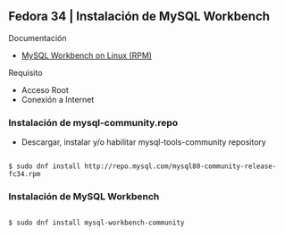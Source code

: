 
## Fedora 34 | Instalación de MySQL Workbench

Documentación
- [MySQL Workbench on Linux (RPM)](https://dev.mysql.com/doc/workbench/en/wb-installing-linux.html#wb-installing-linux-installing-rpm)

Requisito
- Acceso Root
- Conexión a Internet


### Instalación de mysql-community.repo

- Descargar, instalar y/o habilitar mysql-tools-community repository

```

$ sudo dnf install http://repo.mysql.com/mysql80-community-release-fc34.rpm

```

### Instalación de MySQL Workbench

```

$ sudo dnf install mysql-workbench-community

```

